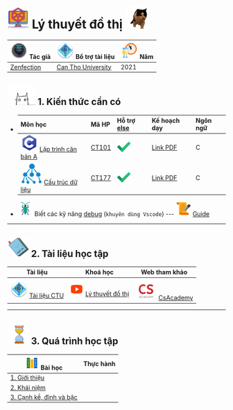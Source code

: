# <img title="" src="https://raw.githubusercontent.com/Zenfection/Image/master/2020/12/15-22-12-24-Vector%20Graphics%20Rendering.png" alt="7a95e97086fbb1170c6d50d4a5996f2a.gif" width="50"> Lý thuyết đồ thị <img src="https://raw.githubusercontent.com/Zenfection/Image/master/2021/06/16-14-56-59-08-15-27-06-cat_ready.gif" title="" alt="08-15-27-06-cat_ready.gif" width="50">

| <img src="https://raw.githubusercontent.com/Zenfection/Image/master/2021/03/20-14-36-27-logo%20cat.png" title="" alt="logo cat.png" width="40"> Tác giả | <img src="https://raw.githubusercontent.com/Zenfection/Image/master/2021/03/20-14-38-42-logo-ctu.png" title="" alt="logo-ctu.png" width="40"> Bổ trợ tài liệu | <img src="https://raw.githubusercontent.com/Zenfection/Image/master/2021/03/20-13-59-20-icons8-new_year's_eve.png" title="" alt="icons8-new_year's_eve.png" width="40"> Năm |
| ------------------------------------------------------------------------------------------------------------------------------------------------------- | ------------------------------------------------------------------------------------------------------------------------------------------------------------- | --------------------------------------------------------------------------------------------------------------------------------------------------------------------------- |
| [Zenfection](https://facebook.com/Zenfection)                                                                                                           | [Can Tho University](http://www.cit.ctu.edu.vn/)                                                                                                              | 2021                                                                                                                                                                        |

## <img title="" src="https://raw.githubusercontent.com/Zenfection/Image/master/2021/06/16-15-21-11-tenor.gif" alt="tenor.gif" width="65"> 1. Kiến thức cần có

- | Môn học                                                                                                                                                                                                                                            | Mã HP                                                            | Hỗ trợ [else](https://else.ctu.edu.vn/course/index.php)                                                                     | Kế hoạch dạy                                            | Ngôn ngữ |
  | -------------------------------------------------------------------------------------------------------------------------------------------------------------------------------------------------------------------------------------------------- | ---------------------------------------------------------------- | --------------------------------------------------------------------------------------------------------------------------- | ------------------------------------------------------- | -------- |
  | <img title="" src="https://raw.githubusercontent.com/Zenfection/Image/master/2020/12/15-13-40-39-icons8-c_programming.png" alt="" width="40"> [Lập trình căn bản A](https://github.com/Zenfection/CTU/tree/main/HocPhan/CT101-Lap_Trinh_Can_Ban_A) | [CT101](https://elcit.ctu.edu.vn/course/search.php?search=CT101) | ![icons8-checkmark.png](https://raw.githubusercontent.com/Zenfection/Image/master/2021/03/21-10-51-08-icons8-checkmark.png) | [Link PDF](http://www.cit.ctu.edu.vn/decuong/CT101.pdf) | C        |
  | <img src="https://raw.githubusercontent.com/Zenfection/Image/master/2020/12/15-13-15-54-cautrucdulieu.png" title="" alt="asd" width="50"> [Cấu trúc dữ liệu](https://github.com/Zenfection/CTU/tree/main/HocPhan/CT177-Cau_truc_du_lieu)           | [CT177](https://elcit.ctu.edu.vn/course/search.php?search=CT177) | ![icons8-checkmark.png](https://raw.githubusercontent.com/Zenfection/Image/master/2021/03/21-10-51-08-icons8-checkmark.png) | [Link PDF](http://www.cit.ctu.edu.vn/decuong/CT177.pdf) | C        |
- <img src="https://raw.githubusercontent.com/Zenfection/Image/master/2020/12/17-00-22-00-icons8-bug.png" title="" alt="https://raw.githubusercontent.com/Zenfection/Image/master/2020/12/17-00-22-00-icons8-bug.png" width="35"> Biết các kỹ năng [debug](https://viblo.asia/p/gioi-thieu-ve-debug-DzVkpoKZenW) (`khuyên dùng Vscode`) ---  <img src="https://raw.githubusercontent.com/Zenfection/Image/master/2021/03/20-16-48-59-23-20-22-50-History.png" title="" alt="23-20-22-50-History.png" width="35"> [Guide](https://zenfection.github.io/Source/Vscode/)

---

## <img src="https://raw.githubusercontent.com/Zenfection/Image/master/2021/06/16-15-23-13-tenor.gif" title="" alt="tenor.gif" width="50"> 2. Tài liệu học tập

| Tài liệu                                                                                                                                                                                                                                             | Khoá học                                                                                                                                                                                                                                                | Web tham khảo                                                                                                                                                                                                                    |
| ---------------------------------------------------------------------------------------------------------------------------------------------------------------------------------------------------------------------------------------------------- | ------------------------------------------------------------------------------------------------------------------------------------------------------------------------------------------------------------------------------------------------------- | -------------------------------------------------------------------------------------------------------------------------------------------------------------------------------------------------------------------------------- |
| <img src="https://raw.githubusercontent.com/Zenfection/Image/master/2021/03/20-14-38-42-logo-ctu.png" title="" alt="logo-ctu.png" width="40"> [Tài liệu CTU](https://github.com/Zenfection/CTU/tree/main/HocPhan/CT175-Ly_thuyet_do_thi/Tailieu/CTU) | ![icons8-youtube_play_button.png](https://raw.githubusercontent.com/Zenfection/Image/master/2021/06/16-15-10-40-icons8-youtube_play_button.png) [Lý thuyết đồ thị](https://www.youtube.com/watch?v=WzeRZbH_zSM&list=PLZDIOVvUyYVxdqTsJ9yvg9TSv4TnQoglO) | <img src="https://raw.githubusercontent.com/Zenfection/Image/master/2021/06/16-15-13-57-output-onlinepngtools.png" title="" alt="output-onlinepngtools.png" width="50"> [CsAcademy](https://csacademy.com/app/graph_editor/)<br> |

---

## <img src="https://raw.githubusercontent.com/Zenfection/Image/master/2021/06/16-15-24-10-tenor.gif" title="" alt="tenor.gif" width="50"> 3. Quá trình học tập

| ![icons8-course.png](https://raw.githubusercontent.com/Zenfection/Image/master/2021/03/21-13-30-30-icons8-course.png) Bài học | Thực hành |
| ----------------------------------------------------------------------------------------------------------------------------- | --------- |
| [1. Giới thiệu](https://github.com/Zenfection/CTU/blob/main/HocPhan/CT175-Ly_thuyet_do_thi/Tailieu/1.Gioithieu.md)            |           |
| [2. Khái niệm](https://github.com/Zenfection/CTU/blob/main/HocPhan/CT175-Ly_thuyet_do_thi/Tailieu/2.Khainiem.md)              |           |
| [3. Cạnh kề, đỉnh và bậc](https://github.com/Zenfection/CTU/blob/main/HocPhan/CT175-Ly_thuyet_do_thi/Tailieu/2.Khainiem.md)   |           |
